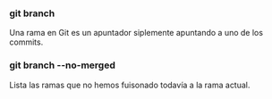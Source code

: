 ### git branch
Una rama en Git es un apuntador siplemente apuntando a uno de los commits.

### git branch --no-merged
Lista las ramas que no hemos fuisonado todavía a la rama actual.

